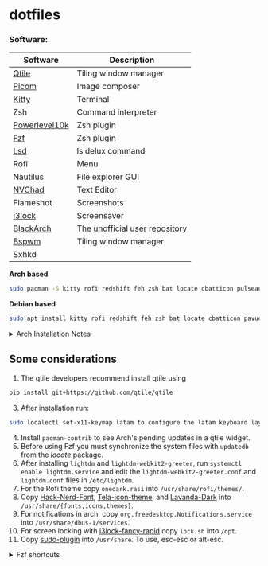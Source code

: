# dotfiles

### Software:

| Software             | Description                |
| -------------------- | -------------------------- |
| [Qtile](https://github.com/qtile/qtile)              | Tiling window manager      |
| [Picom](https://github.com/yshui/picom)              | Image composer             |
| [Kitty](https://sw.kovidgoyal.net/kitty/)              | Terminal                   |
| Zsh                  | Command interpreter        |
| [Powerlevel10k](https://github.com/romkatv/powerlevel10k) | Zsh plugin|
| [Fzf](https://github.com/junegunn/fzf)  | Zsh plugin |
| [Lsd](https://github.com/lsd-rs/lsd) | ls delux command |
| Rofi                 | Menu                       |
| Nautilus             | File explorer GUI          |
| [NVChad](https://github.com/NvChad/NvChad)             | Text Editor                |
| Flameshot            | Screenshots                |
| [i3lock](https://github.com/yvbbrjdr/i3lock-fancy-rapid)             | Screensaver                |
| [BlackArch](https://www.blackarch.org/downloads.html)      | The unofficial user repository |
| [Bspwm](https://github.com/baskerville/bspwm)              | Tiling window manager      | 
| Sxhkd                |  |

**Arch based**
```bash
sudo pacman -S kitty rofi redshift feh zsh bat locate cbatticon pulseaudio pavucontrol volumeicon brightnessctl playerctl udiskie ntfs-3g network-manager-applet imagemagick thunar neofetch vlc flameshot i3lock p7zip python-pip python3-venv lxappearance libnotify notification-daemon libxcb-util0-dev libxcb-image0-dev build-essential xclip net-tools cmake
```

**Debian based**
```bash
sudo apt install kitty rofi redshift feh zsh bat locate cbatticon pavucontrol brightnessctl playerctl udiskie ntfs-3g imagemagick thunar neofetch vlc flameshot i3lock p7zip lxappearance xclip build-essential cmake
```

<details>
<summary>Arch Installation Notes</summary>

### Via wifi 
```bash
iwctl
station show list
station [network interface] connect [SSID] psk
exit
```

### Grub Installation
```bash
pacman -S grub efibootmgr
grub-install --target=x86_64-efi --efi-directory=esp --bootloader-id=GRUB
grub-mkconfig -o /boot/grub/grub.cfg
```

### Internet connection
```bash
pacman -S networkmanager wpa_supplicant
systemctl enable NetworkManager.service
```

### Users
```bash
useradd -m -G wheel,storage,power,audio,network -s /bin/bash [user]
passwd [user]
```
>remember to edit the `/etc/sudoers` files to allow users of the wheel group to execute commands.

### Graphics packages
```bash
pacman -S xorg xorg-server xorg-xinit
```

### Dual boot
```bash
sudo pacman -S os-prober
sudo os-prober
sudo grub-mkconfig -o /boot/grub/grub.cfg
```

### Aur helper
```bash
sudo pacman -S git base-devel
git clone https://aur.archlinux.org/paru-git.git
cd paru
makepkg -si
```

</details>

## Some considerations

1. The qtile developers recommend install qtile using 
```bash
pip install git+https://github.com/qtile/qtile
```
3. After installation run:
```bash
sudo localectl set-x11-keymap latam to configure the latam keyboard layout.
```
4. Install `pacman-contrib` to see Arch's pending updates in a qtile widget.
5. Before using Fzf you must synchronize the system files with `updatedb` from the *locate* package.
6. After installing `lightdm` and `lightdm-webkit2-greeter`, run `systemctl enable lightdm.service` and edit the `lightdm-webkit2-greeter.conf` and `lightdm.conf` files in `/etc/lightdm`.
7. For the Rofi theme copy `onedark.rasi` into `/usr/share/rofi/themes/`.
8. Copy [Hack-Nerd-Font](https://www.nerdfonts.com/font-downloads), [Tela-icon-theme](https://github.com/vinceliuice/Tela-icon-theme), and [Lavanda-Dark](https://github.com/vinceliuice/Lavanda-gtk-theme) into `/usr/share/{fonts,icons,themes}`.
9. For notifications in arch, copy `org.freedesktop.Notifications.service` into `/usr/share/dbus-1/services`.
10. For screen locking with [i3lock-fancy-rapid](https://github.com/yvbbrjdr/i3lock-fancy-rapid) copy `lock.sh` into `/opt`.
11. Copy [sudo-plugin](https://github.com/ohmyzsh/ohmyzsh/blob/master/plugins/sudo/sudo.plugin.zsh) into `/usr/share`. To use, esc-esc or alt-esc.

<details>
<summary>Fzf shortcuts</summary> 

1. Ctrl+t to search in a directory.
2. Ctrl+r to view history matches.
3. Alt+c to enter the pre-selected directory.

</details>
